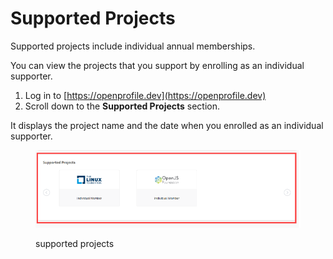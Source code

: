 # Supported Projects

Supported projects include individual annual memberships.

You can view the projects that you support by enrolling as an individual supporter.

1. Log in to [https://openprofile.dev](https://openprofile.dev)
2. Scroll down to the **Supported Projects** section.

It displays the project name and the date when you enrolled as an individual supporter.&#x20;

<figure><img src="../../.gitbook/assets/supported projects.PNG" alt=""><figcaption><p>supported projects</p></figcaption></figure>
